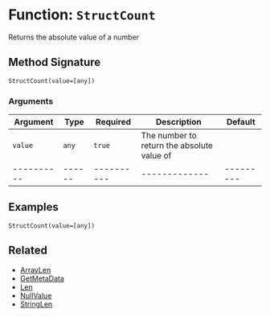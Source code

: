 [comment]: # (Note: This documentation is generated dynamically in the build process.  To modify the contents, change the javadoc on the _invoke method of the BIF class)

# Function: `StructCount`

Returns the absolute value of a number

## Method Signature
```
StructCount(value=[any])
```
### Arguments

| Argument | Type | Required | Description | Default |
|----------|------|----------|-------------|---------|
| `value` | `any` | `true` | The number to return the absolute value of | |
|----------|------|----------|-------------|---------|



## Examples

```
StructCount(value=[any])
```

## Related
  * [ArrayLen](ArrayLen.md)
  * [GetMetaData](GetMetaData.md)
  * [Len](Len.md)
  * [NullValue](NullValue.md)
  * [StringLen](StringLen.md)
